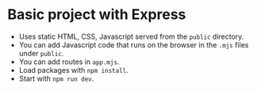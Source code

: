 # Basic project with Express

- Uses static HTML, CSS, Javascript served from the `public` directory.
- You can add Javascript code that runs on the browser in the `.mjs` files under `public`.
- You can add routes in `app.mjs`.
- Load packages with `npm install`.
- Start with `npm run dev`.


